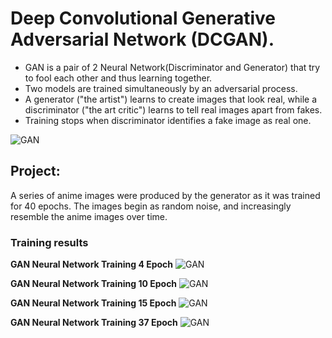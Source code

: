 # Deep Convolutional Generative Adversarial Network (DCGAN).

* GAN is a pair of 2 Neural Network(Discriminator and Generator) that try to fool each other and thus learning together.  
* Two models are trained simultaneously by an adversarial process.
* A generator ("the artist") learns to create images that look real, while a discriminator ("the art critic") learns to tell real images apart from fakes.
* Training stops when discriminator identifies a fake image as real one. 



![GAN](https://raw.githubusercontent.com/jeffheaton/t81_558_deep_learning/master/images/gan_fig_1.png "GAN")

## Project:
A series of anime images were produced by the generator as it was trained for 40 epochs. The images begin as random noise, and increasingly resemble the anime images over time.

### Training results 

**GAN Neural Network Training 4 Epoch**
![GAN](https://raw.githubusercontent.com/shakshisinghai/Generative-Adversarial-Network-GAN/main/Images/train-4.png "GAN Images")

**GAN Neural Network Training 10 Epoch**
![GAN](https://raw.githubusercontent.com/shakshisinghai/Generative-Adversarial-Network-GAN/main/Images/train-10.png "GAN Images")

**GAN Neural Network Training 15 Epoch**
![GAN](https://raw.githubusercontent.com/shakshisinghai/Generative-Adversarial-Network-GAN/main/Images/train-15.png "GAN Images")


**GAN Neural Network Training 37 Epoch**
![GAN](https://raw.githubusercontent.com/shakshisinghai/Generative-Adversarial-Network-GAN/main/Images/train-37.png "GAN Images")
